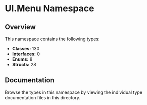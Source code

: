 # UI.Menu Namespace

## Overview

This namespace contains the following types:

- **Classes:** 130
- **Interfaces:** 0
- **Enums:** 8
- **Structs:** 28

## Documentation

Browse the types in this namespace by viewing the individual type documentation files in this directory.


